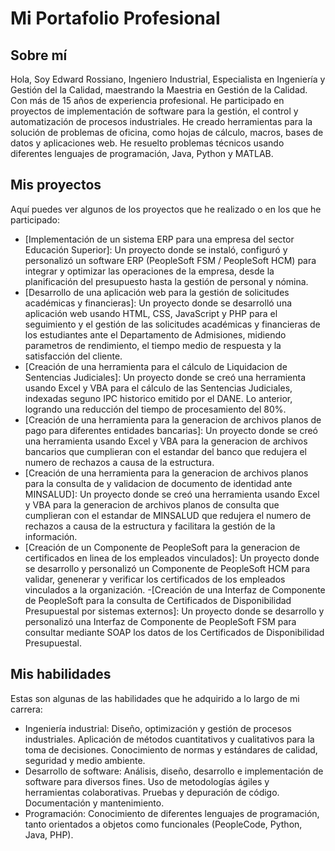 # Mi Portafolio Profesional

## Sobre mí

Hola, Soy Edward Rossiano, Ingeniero Industrial, Especialista en Ingeniería y Gestión del la Calidad, maestrando la Maestria en Gestión de la Calidad. Con más de 15 años de experiencia profesional. He participado en proyectos de implementación de software para la gestión, el control y automatización de procesos industriales. He creado herramientas para la solución de problemas de oficina, como hojas de cálculo, macros, bases de datos y aplicaciones web. He resuelto problemas técnicos usando diferentes lenguajes de programación, Java, Python y MATLAB.

## Mis proyectos

Aquí puedes ver algunos de los proyectos que he realizado o en los que he participado:

- [Implementación de un sistema ERP para una empresa del sector Educación Superior]: Un proyecto donde se instaló, configuró y personalizó un software ERP (PeopleSoft FSM / PeopleSoft HCM) para integrar y optimizar las operaciones de la empresa, desde la planificación del presupuesto hasta la gestión de personal y nómina.
- [Desarrollo de una aplicación web para la gestión de solicitudes académicas y financieras]: Un proyecto donde se desarrolló una aplicación web usando HTML, CSS, JavaScript y PHP para el seguimiento y el gestión de las solicitudes académicas y financieras de los estudiantes ante el Departamento de Admisiones, midiendo parametros de rendimiento, el tiempo medio de respuesta y la satisfacción del cliente.
- [Creación de una herramienta para el cálculo de Liquidacion de Sentencias Judiciales]: Un proyecto donde se creó una herramienta usando Excel y VBA para el cálculo de las Sentencias Judiciales, indexadas seguno IPC historico emitido por el DANE. Lo anterior, logrando una reducción del tiempo de procesamiento del 80%.
- [Creación de una herramienta para la generacion de archivos planos de pago para diferentes entidades bancarias]: Un proyecto donde se creó una herramienta usando Excel y VBA para la generacion de archivos bancarios que cumplieran con el estandar del banco que redujera el numero de rechazos a causa de la estructura.
- [Creación de una herramienta para la generacion de archivos planos para la consulta de y validacion de documento de identidad ante MINSALUD]: Un proyecto donde se creó una herramienta usando Excel y VBA para la generacion de archivos planos de consulta que cumplieran con el estandar de MINSALUD que redujera el numero de rechazos a causa de la estructura y facilitara la gestión de la información.
- [Creación de un Componente de PeopleSoft para la generacion de certificados en linea de los empleados vinculados]: Un proyecto donde se desarrollo y personalizó un Componente de PeopleSoft HCM para validar, genenerar y verificar los certificados de los empleados vinculados a la organización.
-[Creación de una Interfaz de Componente de PeopleSoft para la consulta de Certificados de Disponibilidad Presupuestal por sistemas externos]: Un proyecto donde se desarrollo y personalizó una Interfaz de Componente de PeopleSoft FSM para consultar mediante SOAP los datos de los Certificados de Disponibilidad Presupuestal.


## Mis habilidades

Estas son algunas de las habilidades que he adquirido a lo largo de mi carrera:

- Ingeniería industrial: Diseño, optimización y gestión de procesos industriales. Aplicación de métodos cuantitativos y cualitativos para la toma de decisiones. Conocimiento de normas y estándares de calidad, seguridad y medio ambiente.
- Desarrollo de software: Análisis, diseño, desarrollo e implementación de software para diversos fines. Uso de metodologías ágiles y herramientas colaborativas. Pruebas y depuración de código. Documentación y mantenimiento.
- Programación: Conocimiento de diferentes lenguajes de programación, tanto orientados a objetos como funcionales (PeopleCode, Python, Java, PHP).
